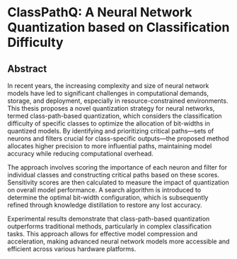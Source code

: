 # ClassPathQ: A Neural Network Quantization based on Classification Difficulty

## Abstract
In recent years, the increasing complexity and size of neural network models have led to significant challenges in computational demands, storage, and deployment, especially in resource-constrained environments. This thesis proposes a novel quantization strategy for neural networks, termed class-path-based quantization, which considers the classification difficulty of specific classes to optimize the allocation of bit-widths in quantized models. By identifying and prioritizing critical paths—sets of neurons and filters crucial for class-specific outputs—the proposed method allocates higher precision to more influential paths, maintaining model accuracy while reducing computational overhead.

The approach involves scoring the importance of each neuron and filter for individual classes and constructing critical paths based on these scores. Sensitivity scores are then calculated to measure the impact of quantization on overall model performance. A search algorithm is introduced to determine the optimal bit-width configuration, which is subsequently refined through knowledge distillation to restore any lost accuracy.

Experimental results demonstrate that class-path-based quantization outperforms traditional methods, particularly in complex classification tasks. This approach allows for effective model compression and acceleration, making advanced neural network models more accessible and efficient across various hardware platforms.



